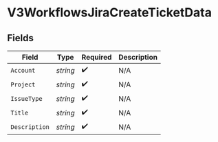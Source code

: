 # V3WorkflowsJiraCreateTicketData


## Fields

| Field              | Type               | Required           | Description        |
| ------------------ | ------------------ | ------------------ | ------------------ |
| `Account`          | *string*           | :heavy_check_mark: | N/A                |
| `Project`          | *string*           | :heavy_check_mark: | N/A                |
| `IssueType`        | *string*           | :heavy_check_mark: | N/A                |
| `Title`            | *string*           | :heavy_check_mark: | N/A                |
| `Description`      | *string*           | :heavy_check_mark: | N/A                |